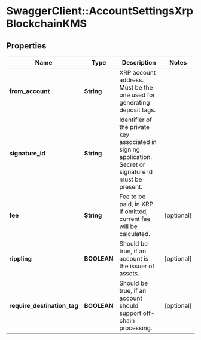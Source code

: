 # SwaggerClient::AccountSettingsXrpBlockchainKMS

## Properties
Name | Type | Description | Notes
------------ | ------------- | ------------- | -------------
**from_account** | **String** | XRP account address. Must be the one used for generating deposit tags. | 
**signature_id** | **String** | Identifier of the private key associated in signing application. Secret or signature Id must be present. | 
**fee** | **String** | Fee to be paid, in XRP. If omitted, current fee will be calculated. | [optional] 
**rippling** | **BOOLEAN** | Should be true, if an account is the issuer of assets. | [optional] 
**require_destination_tag** | **BOOLEAN** | Should be true, if an account should support off-chain processing. | [optional] 

